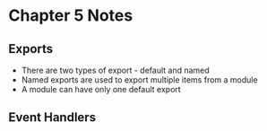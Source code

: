 # Chapter 5 Notes


## Exports

- There are two types of export  - default and named 
- Named exports are used to export multiple items from a module 
- A module can have only one default export 

## Event Handlers

